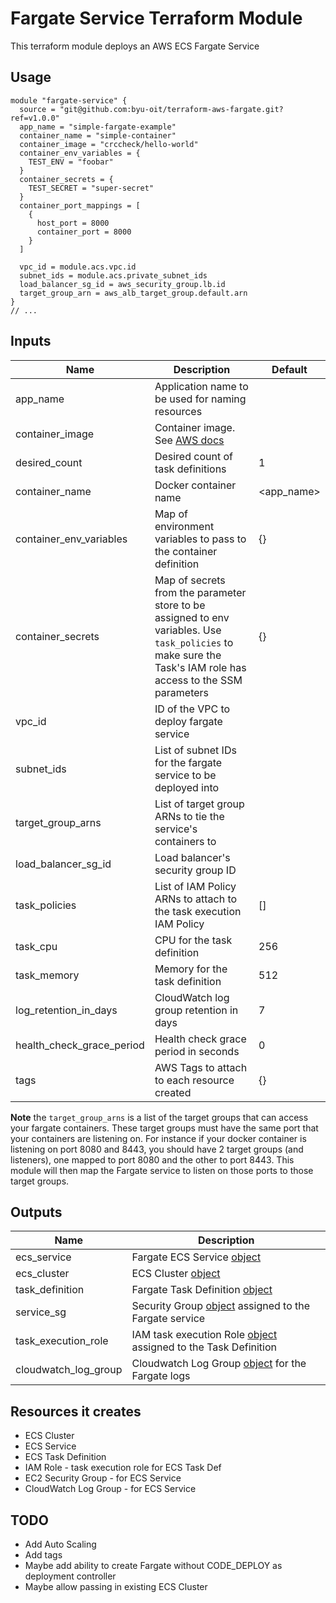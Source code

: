 # Fargate Service Terraform Module

This terraform module deploys an AWS ECS Fargate Service

## Usage
```hcl
module "fargate-service" {
  source = "git@github.com:byu-oit/terraform-aws-fargate.git?ref=v1.0.0"
  app_name = "simple-fargate-example"
  container_name = "simple-container"
  container_image = "crccheck/hello-world"
  container_env_variables = {
    TEST_ENV = "foobar"
  }
  container_secrets = {
    TEST_SECRET = "super-secret"
  }
  container_port_mappings = [
    {
      host_port = 8000
      container_port = 8000
    }
  ]

  vpc_id = module.acs.vpc.id
  subnet_ids = module.acs.private_subnet_ids
  load_balancer_sg_id = aws_security_group.lb.id
  target_group_arn = aws_alb_target_group.default.arn
}
// ...
```

## Inputs

| Name | Description | Default |
| --- | --- | --- |
| app_name | Application name to be used for naming resources | |
| container_image | Container image. See [AWS docs](https://docs.aws.amazon.com/AmazonECS/latest/APIReference/API_ContainerDefinition.html#ECS-Type-ContainerDefinition-image) | |
| desired_count | Desired count of task definitions | 1 |
| container_name | Docker container name | <app_name> |
| container_env_variables | Map of environment variables to pass to the container definition | {} |
| container_secrets | Map of secrets from the parameter store to be assigned to env variables. Use `task_policies` to make sure the Task's IAM role has access to the SSM parameters | {} |
| vpc_id | ID of the VPC to deploy fargate service | |
| subnet_ids | List of subnet IDs for the fargate service to be deployed into | |
| target_group_arns | List of target group ARNs to tie the service's containers to | |
| load_balancer_sg_id | Load balancer's security group ID | |
| task_policies | List of IAM Policy ARNs to attach to the task execution IAM Policy| [] |
| task_cpu | CPU for the task definition | 256 |
| task_memory | Memory for the task definition | 512 |
| log_retention_in_days | CloudWatch log group retention in days | 7 |
| health_check_grace_period | Health check grace period in seconds | 0 |
| tags | AWS Tags to attach to each resource created | {} |

**Note** the `target_group_arns` is a list of the target groups that can access your fargate containers. These target 
groups must have the same port that your containers are listening on. For instance if your docker container is listening
on port 8080 and 8443, you should have 2 target groups (and listeners), one mapped to port 8080 and the other to port 8443.
This module will then map the Fargate service to listen on those ports to those target groups.

## Outputs
| Name | Description |
| --- | --- |
| ecs_service | Fargate ECS Service [object](https://www.terraform.io/docs/providers/aws/r/ecs_service.html#attributes-reference) |
| ecs_cluster | ECS Cluster [object](https://www.terraform.io/docs/providers/aws/r/ecs_cluster.html#attributes-reference) |
| task_definition | Fargate Task Definition [object](https://www.terraform.io/docs/providers/aws/r/ecs_task_definition.html#attributes-reference) |
| service_sg | Security Group [object](https://www.terraform.io/docs/providers/aws/r/security_group.html#attributes-reference) assigned to the Fargate service |
| task_execution_role | IAM task execution Role [object](https://www.terraform.io/docs/providers/aws/r/ecs_task_definition.html#attributes-reference) assigned to the Task Definition |
| cloudwatch_log_group | Cloudwatch Log Group [object](https://www.terraform.io/docs/providers/aws/r/cloudwatch_log_group.html#attributes-reference) for the Fargate logs |   

## Resources it creates
* ECS Cluster
* ECS Service
* ECS Task Definition
* IAM Role - task execution role for ECS Task Def
* EC2 Security Group - for ECS Service 
* CloudWatch Log Group - for ECS Service 

## TODO
* Add Auto Scaling
* Add tags
* Maybe add ability to create Fargate without CODE_DEPLOY as deployment controller
* Maybe allow passing in existing ECS Cluster
